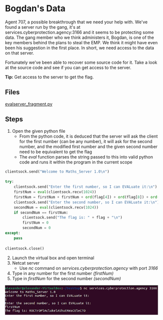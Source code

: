 # Bogdan's Data
Agent 707, a possible breakthrough that we need your help with. We've found a server run by the gang, it's at services.cyberprotection.agency:3166 and it seems to be protecting some data. The gang member who we think administers it, Bogdan, is one of the key members behind the plans to steal the EMP. We think it might have even been his suggestion in the first place. In short, we need access to the data on that server.

Fortunately we've been able to recover some source code for it. Take a look at the source code and see if you can get access to the server.

**Tip:** Get access to the server to get the flag.

## Files
[evalserver_fragment.py](/assets/files/evalserver_fragment.py)

## Steps
1. Open the given python file
    - From the python code, it is deduced that the server will ask the client for the first number (can be any number), it will ask for the second number, and the modified first number and the given second number need to be equivalent to get the flag
    - The *eval* function parses the string passed to this into valid python code and runs it within the program in the current scope

```python
clientsock.send("Welcome to Maths_Server 1.0\n")

try:
    clientsock.send("Enter the first number, so I can EVALuate it:\n")
    firstNum = eval(clientsock.recv(1024))
    firstNum = firstNum + firstNum + ord(flag[4]) + ord(flag[8]) + ord(flag[5])
    clientsock.send("Enter the second number, so I can EVALuate it:\n")
    secondNum = eval(clientsock.recv(1024))
    if secondNum == firstNum:
        clientsock.send("The flag is: " + flag + "\n")
        firstNum = 0
        secondNum = 0
except:
    pass

clientsock.close()
```

2. Launch the virtual box and open terminal
1. Netcat server
    - Use *nc* command on *services.cyberprotection.agency* with port *3166*
1. Type in any number for the first number *(firstNum)*
1. Type in *firstNum* for the second number *(secondNum)*

![listen to server](/assets/screenshots/hq-09-Bogdan'sData.png)